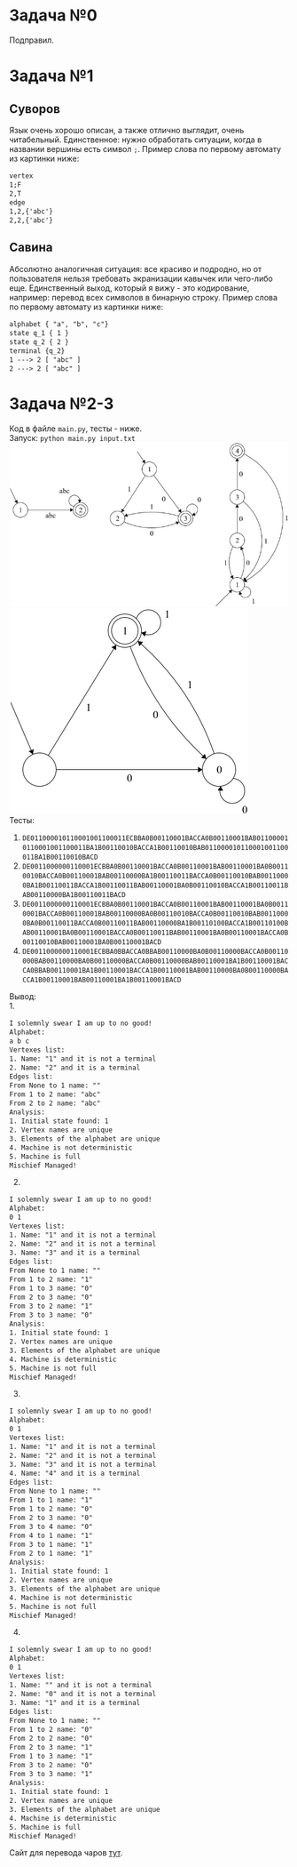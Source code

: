 # Задача №0
Подправил.
# Задача №1
## Суворов
Язык очень хорошо описан, а также отлично выглядит, очень читабельный. Единственное: нужно обработать ситуации, когда в названии вершины есть символ `;`.
Пример слова по первому автомату из картинки ниже:  
```
vertex
1;F
2,T
edge
1,2,{'abc'}
2,2,{'abc'}
```
## Савина
Абсолютно аналогичная ситуация: все красиво и подродно, но от пользователя нельзя требовать экранизации кавычек или чего-либо еще. Единственный выход, который я вижу - это кодирование, например: перевод всех символов в бинарную строку.
Пример слова по первому автомату из картинки ниже:  
```
alphabet { "a", "b", "c"}
state q_1 { 1 }
state q_2 { 2 }
terminal {q_2}
1 ---> 2 [ "abc" ]
2 ---> 2 [ "abc" ]
```
# Задача №2-3
Код в файле `main.py`, тесты - ниже.  
Запуск: `python main.py input.txt`  
![](01.jpg)
![](02.jpg)  
Тесты:  
1. `DE011000010110001001100011ECBBA0B00110001BACCA0B00110001BAB011000010110001001100011BA1B00110010BACCA1B00110010BAB011000010110001001100011BA1B00110010BACD`  
2. `DE0011000000110001ECBBA0B00110001BACCA0B00110001BAB00110001BA0B00110010BACCA0B00110001BAB00110000BA1B00110011BACCA0B00110010BAB00110000BA1B00110011BACCA1B00110011BAB00110001BA0B00110010BACCA1B00110011BAB00110000BA1B00110011BACD`  
3. `DE0011000000110001ECBBA0B00110001BACCA0B00110001BAB00110001BA0B00110001BACCA0B00110001BAB00110000BA0B00110010BACCA0B00110010BAB00110000BA0B00110011BACCA0B00110011BAB00110000BA1B00110100BACCA1B00110100BAB00110001BA0B00110001BACCA0B00110011BAB00110001BA0B00110001BACCA0B00110010BAB00110001BA0B00110001BACD`  
4. `DE0011000000110001ECBBA0BBACCA0BBAB00110000BA0B00110000BACCA0B00110000BAB00110000BA0B00110000BACCA0B00110000BAB00110001BA1B00110001BACCA0BBAB00110001BA1B00110001BACCA1B00110001BAB00110000BA0B00110000BACCA1B00110001BAB00110001BA1B00110001BACD`  


Вывод:  
1.
```
I solemnly swear I am up to no good!
Alphabet:
a b c 
Vertexes list:
1. Name: "1" and it is not a terminal
2. Name: "2" and it is a terminal
Edges list:
From None to 1 name: ""
From 1 to 2 name: "abc"
From 2 to 2 name: "abc"
Analysis:
1. Initial state found: 1
2. Vertex names are unique
3. Elements of the alphabet are unique
4. Machine is not deterministic
5. Machine is full
Mischief Managed!
```
2.
```
I solemnly swear I am up to no good!
Alphabet:
0 1 
Vertexes list:
1. Name: "1" and it is not a terminal
2. Name: "2" and it is not a terminal
3. Name: "3" and it is a terminal
Edges list:
From None to 1 name: ""
From 1 to 2 name: "1"
From 1 to 3 name: "0"
From 2 to 3 name: "0"
From 3 to 2 name: "1"
From 3 to 3 name: "0"
Analysis:
1. Initial state found: 1
2. Vertex names are unique
3. Elements of the alphabet are unique
4. Machine is deterministic
5. Machine is not full
Mischief Managed!
```
3.
```
I solemnly swear I am up to no good!
Alphabet:
0 1 
Vertexes list:
1. Name: "1" and it is not a terminal
2. Name: "2" and it is not a terminal
3. Name: "3" and it is not a terminal
4. Name: "4" and it is a terminal
Edges list:
From None to 1 name: ""
From 1 to 1 name: "1"
From 1 to 2 name: "0"
From 2 to 3 name: "0"
From 3 to 4 name: "0"
From 4 to 1 name: "1"
From 3 to 1 name: "1"
From 2 to 1 name: "1"
Analysis:
1. Initial state found: 1
2. Vertex names are unique
3. Elements of the alphabet are unique
4. Machine is not deterministic
5. Machine is not full
Mischief Managed!
```
4.
```
I solemnly swear I am up to no good!
Alphabet:
0 1 
Vertexes list:
1. Name: "" and it is not a terminal
2. Name: "0" and it is not a terminal
3. Name: "1" and it is a terminal
Edges list:
From None to 1 name: ""
From 1 to 2 name: "0"
From 2 to 2 name: "0"
From 2 to 3 name: "1"
From 1 to 3 name: "1"
From 3 to 2 name: "0"
From 3 to 3 name: "1"
Analysis:
1. Initial state found: 1
2. Vertex names are unique
3. Elements of the alphabet are unique
4. Machine is deterministic
5. Machine is full
Mischief Managed!
```

Сайт для перевода чаров [тут](https://www.rapidtables.com/convert/number/ascii-to-binary.html).
